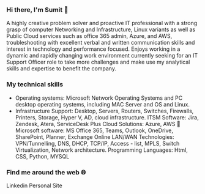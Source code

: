 ### Hi there, I'm Sumit 👋

A highly creative problem solver and proactive IT professional with a strong grasp of computer Networking and Infrastructure, Linux variants as well as Public Cloud services such as office 365 admin, Azure, and AWS, troubleshooting with excellent verbal and written communication skills and interest in technology and performance focused. Enjoys working in a dynamic and rapidly changing work environment currently seeking for an IT Support Officer role to take more challenges and make use my analytical skills and expertise to benefit the company.

### My technical skills

- Operating systems: Microsoft Network Operating Systems and PC desktop operating systems, including MAC Server and OS and Linux.
- Infrastructure Support: Desktop, Servers, Routers, Switches, Firewalls, Printers, Storage, Hyper V, AD, cloud infrastructure. 
ITSM Software: Jira, Zendesk, Atera, ServiceDesk Plus 
Cloud Solutions: Azure, AWS  Microsoft software: MS Office 365, Teams, Outlook, OneDrive, SharePoint, Planner, Exchange Online 
LAN/WAN Technologies: VPN/Tunnelling, DNS, DHCP, TCP/IP, Access - list, MPLS, Switch Virtualization, Network architecture. 
Programming Languages: Html, CSS, Python, MYSQL

### Find me around the web 🌐
Linkedin 
Personal Site
